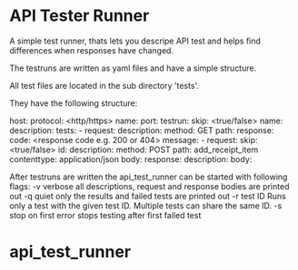 # API Tester Runner

A simple test runner, thats lets you descripe API test and helps find differences when responses have changed.

The testruns are written as yaml files and have a simple structure.

All test files are located in the sub directory 'tests'.

They have the following structure:

host:
  protocol: <http/https>
  name: <hostname>
  port: <port number>
testrun:
  skip: <true/false>
  name: <name of the testrun>
  description: <description of the testrun>
  tests: <array of tests>
    - request: 
        description:  <description of the test>
        method: GET
        path: <path of the api call and url params>
      response:
        code: <response code e.g. 200 or 404>
        message: <message text>
    - request:
        skip: <true/false>
        id: <int ID of the test>
        description: <description ot the test request>
        method: POST
        path: add_receipt_item
        contenttype: application/json
        body: <JSON request body>
      response:
        description: <description of what is expected as response>
        body: <JSON response string>

After testruns are written the api_test_runner can be started with following flags:
	-v verbose
        all descriptions, request and response bodies are printed out
	-q quiet
        only the results and failed tests are printed out
	-r test ID
        Runs only a test with the given test ID. Multiple tests can share the same ID.
	-s stop on first error
        stops testing after first failed test


# api_test_runner
